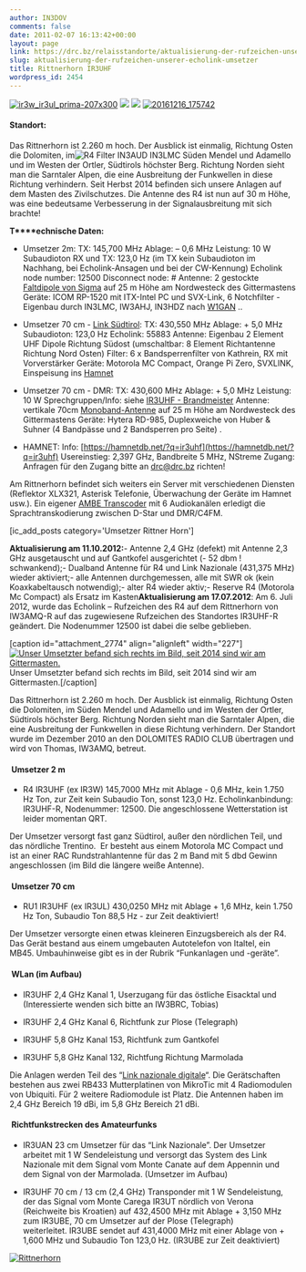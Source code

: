 ```yaml
---
author: IN3DOV
comments: false
date: 2011-02-07 16:13:42+00:00
layout: page
link: https://drc.bz/relaisstandorte/aktualisierung-der-rufzeichen-unserer-echolink-umsetzer/
slug: aktualisierung-der-rufzeichen-unserer-echolink-umsetzer
title: Rittnerhorn IR3UHF
wordpress_id: 2454
---
```




[![ir3w_ir3ul_prima-207x300](https://drc.bz/wp-content/uploads/2011/02/ir3w_ir3ul_prima-207x300.jpg)](https://drc.bz/wp-content/uploads/2011/02/ir3w_ir3ul_prima-207x300.jpg) [![](https://drc.bz/wp-content/uploads/2014/07/20140725_155751-768x1024.jpg)](https://drc.bz/wp-content/uploads/2014/07/20140725_155751-e1406529479803.jpg) [![](https://drc.bz/wp-content/uploads/2014/07/20140727_182519-768x1024.jpg)](https://drc.bz/wp-content/uploads/2014/07/20140727_182519-e1406529444471.jpg) [![20161216_175742](https://drc.bz/wp-content/uploads/2011/02/20161216_175742-169x300.jpg)](https://drc.bz/wp-content/uploads/2011/02/20161216_175742.jpg)






#### Standort:




Das Rittnerhorn ist 2.260 m hoch. Der Ausblick ist einmalig, Richtung Osten die Dolomiten, im![R4 Filter IN3AUD IN3LMC](https://drc.bz/wp-content/uploads/2011/02/R4-Filter-IN3AUD-IN3LMC.jpg) Süden Mendel und Adamello und im Westen der Ortler, Südtirols höchster Berg. Richtung Norden sieht man die Sarntaler Alpen, die eine Ausbreitung der Funkwellen in diese Richtung verhindern. Seit Herbst 2014 befinden sich unsere Anlagen auf dem Masten des Zivilschutzes. Die Antenne des R4 ist nun auf 30 m Höhe, was eine bedeutsame Verbesserung in der Signalausbreitung mit sich brachte!




**T****echnische Daten:**









 	
  * Umsetzer 2m:
TX: 145,700 MHz
Ablage: – 0,6 MHz
Leistung: 10 W
Subaudioton RX und TX: 123,0 Hz (im TX kein Subaudioton im Nachhang, bei Echolink-Ansagen und bei der CW-Kennung)
Echolink node number: 12500
Disconnect node: #
Antenne: 2 gestockte [Faltdipole von Sigma](https://drc.bz/technik/antennen/vhf-dipolantenne-mit-125-ohm-anpassungsglied/) auf 25 m Höhe am Nordwesteck des Gittermastens
Geräte: ICOM RP-1520 mit ITX-Intel PC und SVX-Link, 6 Notchfilter - Eigenbau durch IN3LMC, IW3AHJ, IN3HDZ nach [W1GAN](https://drc.bz/wp-content/uploads/2011/02/w1gan-duplexer.pdf)
..

 	
  * Umsetzer 70 cm - [Link Südtirol](https://drc.bz/betriebsarten/linksuedtirol/):
TX: 430,550 MHz
Ablage: + 5,0 MHz
Subaudioton: 123,0 Hz
Echolink: 55883
Antenne: Eigenbau 2 Element UHF Dipole Richtung Südost (umschaltbar: 8 Element Richtantenne Richtung Nord Osten)
Filter: 6 x Bandsperrenfilter von Kathrein, RX mit Vorverstärker
Geräte: Motorola MC Compact, Orange Pi Zero, SVXLINK, Einspeisung ins [Hamnet](http://hamnetdb.net/mapwindow.cgi?as=64600)








 	
  * Umsetzer 70 cm - DMR:
TX: 430,600 MHz
Ablage: + 5,0 MHz
Leistung: 10 W
Sprechgruppen/Info: siehe [IR3UHF - Brandmeister](https://brandmeister.network/?page=repeater&id=222329)
Antenne: vertikale 70cm [Monoband-Antenne](https://drc.bz/technik/antennen/uhf-antenne-tr-qc-430-40-7dib/) auf 25 m Höhe am Nordwesteck des Gittermastens
Geräte: Hytera RD-985, Duplexweiche von Huber & Suhner (4 Bandpässe und 2 Bandsperren pro Seite)
.

 	
  * HAMNET:
Info: [https://hamnetdb.net/?q=ir3uhf](https://hamnetdb.net/?q=ir3uhf)
Usereinstieg: 2,397 GHz, Bandbreite 5 MHz, NStreme
Zugang: Anfragen für den Zugang bitte an [drc@drc.bz](mailto:drc@drc.bz) richten!


Am Rittnerhorn befindet sich weiters ein Server mit verschiedenen Diensten (Reflektor XLX321, Asterisk Telefonie, Überwachung der Geräte im Hamnet usw.). Ein eigener [AMBE Transcoder](https://drc.bz/rittnerhorn-ir3uhf-reflector-xlx321-hat-nun-ambe-transcoder-xc-3006/) mit 6 Audiokanälen erledigt die Sprachtranskodierung zwischen D-Star und DMR/C4FM.

[ic_add_posts category='Umsetzer Rittner Horn']


**Aktualisierung am 11.10.2012:**- Antenne 2,4 GHz (defekt) mit Antenne 2,3 GHz ausgetauscht und auf Gantkofel ausgerichtet (- 52 dbm ! schwankend);- Dualband Antenne für R4 und Link Nazionale (431,375 MHz) wieder aktiviert;- alle Antennen durchgemessen, alle mit SWR ok (kein Koaxkabeltausch notwendig);- alter R4 wieder aktiv;- Reserve R4 (Motorola Mc Compact) als Ersatz im Kasten**Aktualisierung am 17.07.2012**: Am 6. Juli 2012, wurde das Echolink – Rufzeichen des R4 auf dem Rittnerhorn von IW3AMQ-R auf das zugewiesene Rufzeichen des Standortes IR3UHF-R geändert. Die Nodenummer 12500 ist dabei die selbe geblieben.






[caption id="attachment_2774" align="alignleft" width="227"][![Unser Umsetzter befand sich rechts im Bild, seit 2014 sind wir am Gittermasten.](https://drc.bz/wp-content/uploads/2011/02/Rittnerhorn-Umsetzer-300x199.jpg)](https://drc.bz/wp-content/uploads/2011/02/Rittnerhorn-Umsetzer.jpg) Unser Umsetzter befand sich rechts im Bild, seit 2014 sind wir am Gittermasten.[/caption]

Das Rittnerhorn ist 2.260 m hoch. Der Ausblick ist einmalig, Richtung Osten die Dolomiten, im Süden Mendel und Adamello und im Westen der Ortler, Südtirols höchster Berg. Richtung Norden sieht man die Sarntaler Alpen, die eine Ausbreitung der Funkwellen in diese Richtung verhindern. Der Standort wurde im Dezember 2010 an den DOLOMITES RADIO CLUB übertragen und wird von Thomas, IW3AMQ, betreut.


####  Umsetzer 2 m








 	
  * R4 IR3UHF (ex IR3W) 145,7000 MHz mit Ablage - 0,6 MHz, kein 1.750 Hz Ton, zur Zeit kein Subaudio Ton, sonst 123,0 Hz. Echolinkanbindung: IR3UHF-R, Nodenummer: 12500. Die angeschlossene Wetterstation ist leider momentan QRT.


Der Umsetzer versorgt fast ganz Südtirol, außer den nördlichen Teil, und das nördliche Trentino.  Er besteht aus einem Motorola MC Compact und ist an einer RAC Rundstrahlantenne für das 2 m Band mit 5 dbd Gewinn angeschlossen (im Bild die längere weiße Antenne).


####  Umsetzer 70 cm





 	
  * RU1 IR3UHF (ex IR3UL) 430,0250 MHz mit Ablage + 1,6 MHz, kein 1.750 Hz Ton, Subaudio Ton 88,5 Hz - zur Zeit deaktiviert!


Der Umsetzer versorgte einen etwas kleineren Einzugsbereich als der R4. Das Gerät bestand aus einem umgebauten Autotelefon von Italtel, ein MB45. Umbauhinweise gibt es in der Rubrik “Funkanlagen und -geräte”.


####  WLan (im Aufbau)





 	
  * IR3UHF 2,4 GHz Kanal 1, Userzugang für das östliche Eisacktal und (Interessierte wenden sich bitte an IW3BRC, Tobias)

 	
  * IR3UHF 2,4 GHz Kanal 6, Richtfunk zur Plose (Telegraph)

 	
  * IR3UHF 5,8 GHz Kanal 153, Richtfunk zum Gantkofel

 	
  * IR3UHF 5,8 GHz Kanal 132, Richtfung Richtung Marmolada


Die Anlagen werden Teil des “[Link nazionale digitale](http://www.cisar.it/index.php?option=com_content&task=view&id=521&Itemid=1)“. Die Gerätschaften bestehen aus zwei RB433 Mutterplatinen von MikroTic mit 4 Radiomodulen von Ubiquiti. Für 2 weitere Radiomodule ist Platz. Die Antennen haben im 2,4 GHz Bereich 19 dBi, im 5,8 GHz Bereich 21 dBi.


####  Richtfunkstrecken des Amateurfunks





 	
  * IR3UAN 23 cm Umsetzer für das “Link Nazionale”. Der Umsetzer arbeitet mit 1 W Sendeleistung und versorgt das System des Link Nazionale mit dem Signal vom Monte Canate auf dem Appennin und dem Signal von der Marmolada. (Umsetzer im Aufbau)

 	
  * IR3UHF 70 cm / 13 cm (2,4 GHz) Transponder mit 1 W Sendeleistung, der das Signal vom Monte Carega IR3UT nördlich von Verona (Reichweite bis Kroatien) auf 432,4500 MHz mit Ablage + 3,150 MHz zum IR3UBE, 70 cm Umsetzer auf der Plose (Telegraph) weiterleitet. IR3UBE sendet auf 431,4000 MHz mit einer Ablage von + 1,600 MHz und Subaudio Ton 123,0 Hz. (IR3UBE zur Zeit deaktiviert)


[![Rittnerhorn](http://drc.bz/kml/Rittnerhorn/Rittnerhorn.jpg)](http://maps.google.de/maps?hl=de&q=http://drc.bz/kml/Rittnerhorn/Rittnerhorn.kml)
